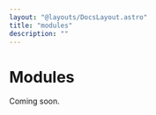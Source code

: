 ```yaml
---
layout: "@layouts/DocsLayout.astro"
title: "modules"
description: ""
---
```


# Modules

Coming soon. 